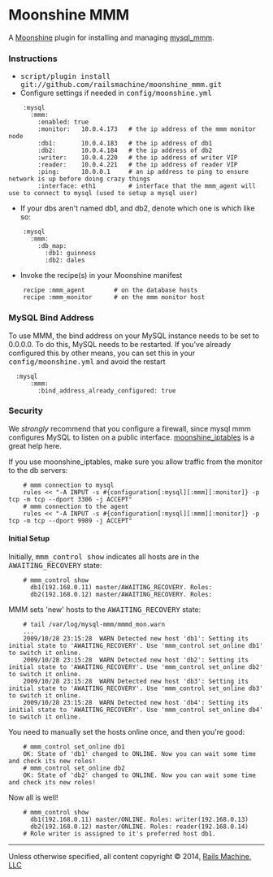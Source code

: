 # Moonshine MMM

A [Moonshine](http://github.com/railsmachine/moonshine) plugin for installing and managing [mysql_mmm](http://mysql-mmm.org).

### Instructions

- <tt>script/plugin install git://github.com/railsmachine/moonshine_mmm.git</tt>
- Configure settings if needed in <tt>config/moonshine.yml</tt>

```
    :mysql
      :mmm:
        :enabled: true
        :monitor:   10.0.4.173   # the ip address of the mmm monitor node
        :db1:       10.0.4.183   # the ip address of db1
        :db2:       10.0.4.184   # the ip address of db2
        :writer:    10.0.4.220   # the ip address of writer VIP
        :reader:    10.0.4.221   # the ip address of reader VIP
        :ping:      10.0.0.1     # an ip address to ping to ensure network is up before doing crazy things
        :interface: eth1         # interface that the mmm_agent will use to connect to mysql (used to setup a mysql user)
```

- If your dbs aren't named db1, and db2, denote which one is which like so:

```
    :mysql
      :mmm:
        :db_map:
          :db1: guinness
          :db2: dales
```

- Invoke the recipe(s) in your Moonshine manifest

```
    recipe :mmm_agent        # on the database hosts
    recipe :mmm_monitor      # on the mmm monitor host
```

### MySQL Bind Address

To use MMM, the bind address on your MySQL instance needs to be set to 0.0.0.0.
To do this, MySQL needs to be restarted. If you've already configured this by
other means, you can set this in your <tt>config/moonshine.yml</tt> and avoid
the restart

```
  :mysql
      :mmm:
        :bind_address_already_configured: true
```

### Security

We *strongly* recommend that you configure a firewall, since mysql mmm
configures MySQL to listen on a public interface. [moonshine_iptables](http://github.com/railsmachine/moonshine_iptables)
is a great help here.

If you use moonshine_iptables, make sure you allow traffic from the monitor
to the db servers:

```
    # mmm connection to mysql
    rules << "-A INPUT -s #{configuration[:mysql][:mmm][:monitor]} -p tcp -m tcp --dport 3306 -j ACCEPT"
    # mmm connection to the agent
    rules << "-A INPUT -s #{configuration[:mysql][:mmm][:monitor]} -p tcp -m tcp --dport 9989 -j ACCEPT"
```

#### Initial Setup

Initially, <tt>mmm_control show</tt> indicates all hosts are in the <tt>AWAITING_RECOVERY</tt>
state:

```
    # mmm_control show
      db1(192.168.0.11) master/AWAITING_RECOVERY. Roles:
      db2(192.168.0.12) master/AWAITING_RECOVERY. Roles:
```

MMM sets 'new' hosts to the <tt>AWAITING_RECOVERY</tt> state:

```
    # tail /var/log/mysql-mmm/mmmd_mon.warn
    ...
    2009/10/28 23:15:28  WARN Detected new host 'db1': Setting its initial state to 'AWAITING_RECOVERY'. Use 'mmm_control set_online db1' to switch it online.
    2009/10/28 23:15:28  WARN Detected new host 'db2': Setting its initial state to 'AWAITING_RECOVERY'. Use 'mmm_control set_online db2' to switch it online.
    2009/10/28 23:15:28  WARN Detected new host 'db3': Setting its initial state to 'AWAITING_RECOVERY'. Use 'mmm_control set_online db3' to switch it online.
    2009/10/28 23:15:28  WARN Detected new host 'db4': Setting its initial state to 'AWAITING_RECOVERY'. Use 'mmm_control set_online db4' to switch it online.
```

You need to manually set the hosts online once, and then you're good:

```
    # mmm_control set_online db1
    OK: State of 'db1' changed to ONLINE. Now you can wait some time and check its new roles!
    # mmm_control set_online db2
    OK: State of 'db2' changed to ONLINE. Now you can wait some time and check its new roles!
```

Now all is well!

```
    # mmm_control show
      db1(192.168.0.11) master/ONLINE. Roles: writer(192.168.0.13)
      db2(192.168.0.12) master/ONLINE. Roles: reader(192.168.0.14)
    # Role writer is assigned to it's preferred host db1.
```

***
Unless otherwise specified, all content copyright &copy; 2014, [Rails Machine, LLC](http://railsmachine.com)
